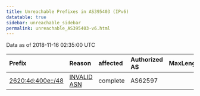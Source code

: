 ```yaml
---
title: Unreachable Prefixes in AS395403 (IPv6)
datatable: true
sidebar: unreachable_sidebar
permalink: unreachable_AS395403-v6.html
---
```


Data as of 2018-11-16 02:35:00 UTC


<div class="datatable-begin"></div>

| Prefix                                                       | Reason                                                                                                    | affected   | Authorized AS   |   MaxLength | Anchor                           |   unreachable /48s |
|:-------------------------------------------------------------|:----------------------------------------------------------------------------------------------------------|:-----------|:----------------|------------:|:---------------------------------|-------------------:|
| [2620:4d:400e::/48](https://stat.ripe.net/2620:4d:400e::/48) | [INVALID ASN](https://rpki-validator.ripe.net/announcement-preview?asn=AS395403&prefix=2620:4d:400e::/48) | complete   | AS62597         |          48 | [ARIN](unreachable_ARIN-v6.html) |                  1 |

<div class="datatable-end"></div>